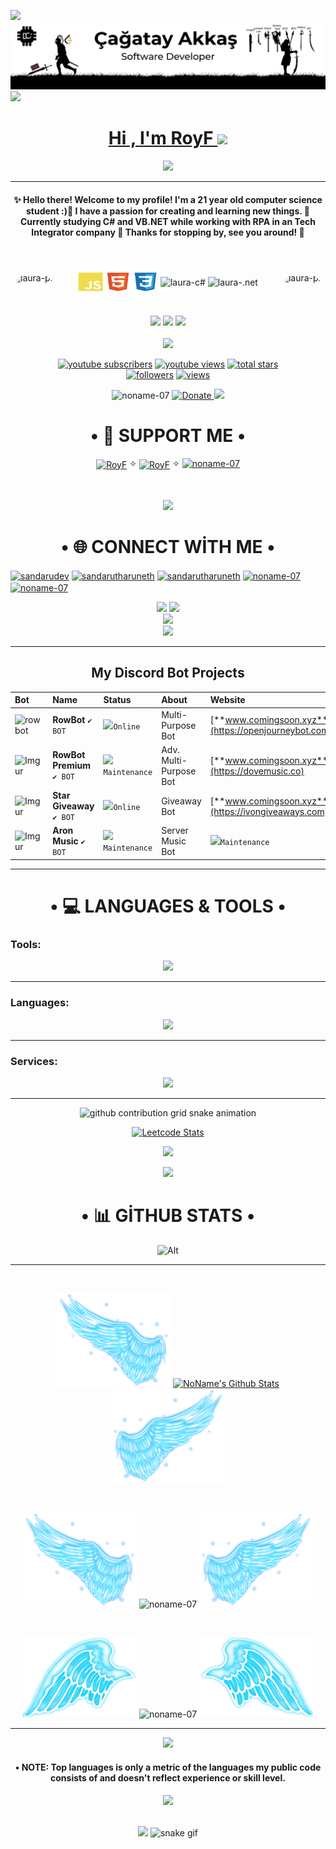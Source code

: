 <a href="https://github.com/404"><img src="https://user-images.githubusercontent.com/73097560/115834477-dbab4500-a447-11eb-908a-139a6edaec5c.gif"></a>
![MasterHead](https://github.com/noname-07/noname-07/blob/main/img/Github%20Banner.jpg)
<a href="https://github.com/404"><img src="https://user-images.githubusercontent.com/73097560/115834477-dbab4500-a447-11eb-908a-139a6edaec5c.gif"></a>
<!-- ![](https://komarev.com/ghpvc/?username=noname-07&color=blue) -->
<div align="center">
 <a href="https://github.com/noname-07">
  <h1 align="center">Hi , I'm RoyF <img src="https://media.giphy.com/media/hvRJCLFzcasrR4ia7z/giphy.gif" width="35"></h1>
<p align="center">
 
  <p align="center">
  <!-- Typing SVG by DenverCoder1 - https://github.com/DenverCoder1/readme-typing-svg -->
  <a href="https://github.com/DenverCoder1/readme-typing-svg">
    <img src="https://readme-typing-svg.demolab.com/?lines=Full-stack%20web%20and%20app%20developer;Experienced%20UI%2FUX%20Designer;10%2B%20years%20of%20coding%20experience;Always%20learning%20new%20things&font=Fira%20Code&center=true&width=440&height=45&color=f75c7e&vCenter=true&pause=1000&size=22" /></a>
</p>
 </p>
<hr/>
<!-- <h4 align="center">I'm a web developer and im currently learning programming languages like javascript, python, c++ etc.</h4> -->
<div align="center">
<!--
<img align="center" alt="zerotwo-pic" height="150" style="border-radius:50px;" src="https://media.giphy.com/media/O7b01gFko9Ohy/giphy.gif">
<img align="center" alt="zerotwo-pic" height="150" style="border-radius:50px;" src="https://c.tenor.com/yvGNPPoeZckAAAAC/darling-in.gif">
<img align="center" alt="zerotwo-pic" height="150" style="border-radius:50px;" src="https://media.giphy.com/media/eHQ5BsgBIBIGI/giphy.gif">
<img align="center" alt="zerotwo-pic" height="150" style="border-radius:50px;" src="https://media.giphy.com/media/j4h4FTCSkdfry/giphy.gif">
-->
  
  
  <div>
    
  <!-- <img align="center" height="165em" src="https://github-readme-stats.vercel.app/api?username=laurasiiia&show_icons=true&theme=tokyonight&include_all_commits=true&count_private=true"/>
  <img align="center" height="165em" src="https://github-readme-stats.vercel.app/api/top-langs/?username=laurasiiia&layout=compact&langs_count=7&theme=tokyonight"/> -->
   
</div>
  


  #### ✨ Hello there! Welcome to my profile! I'm a 21 year old computer science student :)👾 I have a passion for creating and learning new things. 🎨 Currently studying C# and VB.NET while working with RPA in an Tech Integrator company 🌱 Thanks for stopping by, see you around! 🌸
  
  
  #
  
<div style="display: inline_block" ><br>

  <img align="left" alt="laura-pic" height="150" style="border-radius:50px;" src="https://media.giphy.com/media/9vjgaOecdyJL38m03z/giphy.gif">

  <img align="center" alt="laura-Js" height="30" width="40" src="https://raw.githubusercontent.com/devicons/devicon/master/icons/javascript/javascript-plain.svg">
  <img align="center" alt="laura-HTML" height="30" width="40" src="https://raw.githubusercontent.com/devicons/devicon/master/icons/html5/html5-original.svg">
  <img align="center" alt="laura-CSS" height="30" width="40" src="https://raw.githubusercontent.com/devicons/devicon/master/icons/css3/css3-original.svg">
  <img align="center" alt="laura-c#" height="30" width"40" src="https://cdn.jsdelivr.net/gh/devicons/devicon/icons/csharp/csharp-original.svg" />
  <img align="center" alt="laura-.net" heigth="30" width="40" src="https://cdn.jsdelivr.net/gh/devicons/devicon/icons/dot-net/dot-net-plain.svg" />
          
          
 
  <img align="right" alt="laura-pic" height="150" style="border-radius:50px;" src="https://media.giphy.com/media/9vjgaOecdyJL38m03z/giphy.gif">
</div>
  
  #
  
<div> 
  <a href="https://www.linkedin.com/in/laura-loyola-5195aa213/" target="_blank"><img src="https://img.shields.io/badge/-LinkedIn-%230077B5?style=for-the-badge&logo=linkedin&logoColor=white" target="_blank"></a> 
  <a href="https://www.instagram.com/laurasiiia_/" target="_blank"><img src="https://img.shields.io/badge/-Instagram-%23E4405F?style=for-the-badge&logo=instagram&logoColor=white" target="_blank"></a>
  <a href = "mailto:lauraloyolarpeixoto@outlook.com"><img src="https://img.shields.io/badge/Microsoft_Outlook-0078D4?style=for-the-badge&logo=microsoft-outlook&logoColor=white" target="_blank"></a>
  
  </div>
<br>
  <a href="https://github.com/404"><img src="https://user-images.githubusercontent.com/73097560/115834477-dbab4500-a447-11eb-908a-139a6edaec5c.gif"></a>

<p align="center">
  <a href="https://www.youtube.com/c/mr.lawres?sub_confirmation=1">
    <img alt="youtube subscribers" title="Subscribe to my YouTube channel" src="https://freshidea.com/jonah/app/youtube-stats-badges/subscribers-badge.php"/></a>
  <a href="https://www.youtube.com/c/mr.lawres">
    <img alt="youtube views" title="YouTube views" src="https://freshidea.com/jonah/app/youtube-stats-badges/view-count-badge.php"/></a> 
  <a href="https://github.com/noname-07?tab=repositories&sort=stargazers">
    <img alt="total stars" title="Total stars on GitHub" src="https://custom-icon-badges.demolab.com/github/stars/noname-07?color=55960c&style=for-the-badge&labelColor=488207&logo=star"/></a>
  <a href="https://github.com/noname-07?tab=followers">
    <img alt="followers" title="Follow me on Github" src="https://custom-icon-badges.demolab.com/github/followers/noname-07?color=236ad3&labelColor=1155ba&style=for-the-badge&logo=person-add&label=Follow&logoColor=white"/></a>
  <a href="https://github.com/noname-07/Simple-View-Counter">
    <img alt="views" title="GitHub profile views" src="https://freshidea.com/jonah/app/noname-07-profile-views"/></a>
</p>  
  <!--
  <p align="center">
      <a href="https://www.youtube.com/@mr.lawres?sub_confirmation=1">
         <img alt="youtube subscribers" title="Subscribe" src="https://custom-icon-badges.demolab.com/youtube/channel/subscribers/UCHrG-vbJeo7jqbOc5v53_7A?color=%23E05D44&label=SUBSCRIBE&logo=video&logoColor=white&style=for-the-badge&labelColor=CE4630"/></a> 
      <a href="https://www.youtube.com/@mr.lawres/videos">
         <img alt="youtube views" title="YouTube Views" src="https://custom-icon-badges.demolab.com/youtube/channel/views/UCHrG-vbJeo7jqbOc5v53_7A?color=%23E1AD0E&logo=eye&logoColor=white&style=for-the-badge&labelColor=C79600"/></a> 
      <a href="https://github.com/noname-07?tab=followers">
         <img alt="followers" title="Follow me" src="https://custom-icon-badges.demolab.com/github/followers/noname-07?color=236ad3&labelColor=1155ba&style=for-the-badge&logo=person-add&label=Follow&logoColor=white"/></a>
      <a href="https://github.com/noname-07?tab=repositories&sort=stargazers">
         <img alt="total stars" title="Total stars on GitHub" src="https://custom-icon-badges.demolab.com/github/stars/noname-07?color=55960c&style=for-the-badge&labelColor=488207&logo=star"/></a>
</p> -->

<p align="center"> <img src="https://komarev.com/ghpvc/?username=noname-07&label=Profile%20views&color=0e75b6&style=plastic" alt="noname-07" /> <a href="https://www.youtube.com/c/noname-07">
    <img src="https://img.shields.io/badge/$-Support Me-ff69b4.svg?style=flat" alt="Donate" />
 <a href="https://github.com/404"><img src="https://user-images.githubusercontent.com/73097560/115834477-dbab4500-a447-11eb-908a-139a6edaec5c.gif"></a>
 <h1 align="center">• 💸 SUPPORT ME •</h1>
<p><a href="https://www.buymeacoffee.com/RoyF"> <img align="center" src="https://cdn.buymeacoffee.com/buttons/v2/default-yellow.png" height="50" width="210" alt="RoyF" /></a> ✧ <a href="https://ko-fi.com/RoyF"> <img align="center" src="https://cdn.ko-fi.com/cdn/kofi3.png?v=3" height="50" width="210" alt="RoyF" /></a> ✧ <a href="https://paypal.me/royfoffical"> <img src="https://github.com/andreostrovsky/donate-with-paypal/blob/master/dark.svg" height="50" width="210" alt="noname-07" /></a></p><br><br>
  </a> 
<a href="https://github.com/404"><img src="https://user-images.githubusercontent.com/73097560/115834477-dbab4500-a447-11eb-908a-139a6edaec5c.gif"></a></p>
 </a>
</div>

<h1 align="center">• 🌐 CONNECT WİTH ME •</h1>
<p align="left">
<a href="https://twitter.com/royfofficial" target="blank"><img align="center" src="https://raw.githubusercontent.com/rahuldkjain/github-profile-readme-generator/master/src/images/icons/Social/twitter.svg" alt="sandarudev" height="30" width="40" /></a>
<a href="https://instagram.com/royfofficial" target="blank"><img align="center" src="https://raw.githubusercontent.com/rahuldkjain/github-profile-readme-generator/master/src/images/icons/Social/instagram.svg" alt="sandarutharuneth" height="30" width="40" /></a>
<a href="https://facebook.com/royfofficial" target="blank"><img align="center" src="https://raw.githubusercontent.com/rahuldkjain/github-profile-readme-generator/master/src/images/icons/Social/facebook.svg" alt="sandarutharuneth" height="30" width="40" /></a>    
<a href="https://www.youtube.com/c/royfofficial" target="blank"><img align="center" src="https://raw.githubusercontent.com/rahuldkjain/github-profile-readme-generator/master/src/images/icons/Social/youtube.svg" alt="noname-07" height="30" width="40" /></a>
<a href="https://www.leetcode.com/royfofficial" target="blank"><img align="center" src="https://raw.githubusercontent.com/rahuldkjain/github-profile-readme-generator/master/src/images/icons/Social/leet-code.svg" alt="noname-07" height="30" width="40" /></a>
</p>
<a href="https://discord.gg/QZ3hWeJEEp"><img src="https://discord.com/api/guilds/815613595069054996/widget.png?style=banner2"></a>
<a href="https://discord.gg/QZ3hWeJEEp"><img src="https://discord.c99.nl/widget/theme-3/918463668679770173.png"></a>
<div align="center">
    <a href="https://discord.com/users/918463668679770173" title="Discord Account"><img src="https://lanyard.cnrad.dev/api/918463668679770173"></a>
</div>
<a href="https://github.com/404"><img src="https://user-images.githubusercontent.com/73097560/115834477-dbab4500-a447-11eb-908a-139a6edaec5c.gif"></a>

---

## My Discord Bot Projects

| Bot | Name | Status | About | Website |
| :---- | :---- | :---- | :---- | :---- |
|![rowbot](https://cdn.discordapp.com/attachments/1006962822363750401/1193555297470513344/20240107_170218.png)| **RowBot** `✔ BOT` | <a href="https://github.com/404"><img src="https://cdn.discordapp.com/attachments/1006962822363750401/1193557846260985876/20240107_171233.gif"></a>`Online` | Multi-Purpose Bot | [**www.comingsoon.xyz**](https://openjourneybot.com) |
|![Imgur](https://cdn.discordapp.com/attachments/1006962822363750401/1193556132816490587/20240107_170505.png)| **RowBot Premium** `✔ BOT` | <a href="https://github.com/404"><img src="https://cdn.discordapp.com/attachments/1006962822363750401/1193560704482017280/20240107_172345.gif"></a>`Maintenance` | Adv. Multi-Purpose Bot | [**www.comingsoon.xyz**](https://dovemusic.co) |
|![Imgur](https://cdn.discordapp.com/attachments/1006962822363750401/1193556142941556936/20240107_170536.png)| **Star Giveaway** `✔ BOT` | <a href="https://github.com/404"><img src="https://cdn.discordapp.com/attachments/1006962822363750401/1193557846260985876/20240107_171233.gif"></a>`Online` | Giveaway Bot | [**www.comingsoon.xyz**](https://ivongiveaways.com) |
|![Imgur](https://cdn.discordapp.com/attachments/1006962822363750401/1193556163573334136/20240107_170547.png)| **Aron Music** `✔ BOT` | <a href="https://github.com/404"><img src="https://cdn.discordapp.com/attachments/1006962822363750401/1193560704482017280/20240107_172345.gif"></a>`Maintenance` | Server Music Bot | <a href="https://github.com/404"><img src="https://cdn.discordapp.com/attachments/1006962822363750401/1193560704482017280/20240107_172345.gif"></a>`Maintenance` |

---

# • 💻 LANGUAGES & TOOLS •
<h3 align="left">Tools:</h3>

<p align="center">
  <a href="https://skillicons.dev">
    <img src="https://skillicons.dev/icons?i=ae,androidstudio,appwrite,arduino,au,blender,git,bootstrap,codepen,bots,figma,flutter,idea,ai,md,nginx,ps,powershell,pr,unity,unreal,vscode,xd" />
  </a>
</p>

---

<h3 align="left">Languages:</h3>

<p align="center">
  <a href="https://skillicons.dev">
    <img src="https://skillicons.dev/icons?i=babel,bash,c,cs,cpp,html,css,js,docker,dotnet,electron,java,python,kotlin,mongodb,mysql,nextjs,nodejs,php,react,rust,swift,tailwind,ts,vite" />
  </a>
</p>

---

<h3 align="left">Services:</h3>

<p align="center">
  <a href="https://skillicons.dev">
    <img src="https://skillicons.dev/icons?i=aws,azure,cloudflare,devto,firebase,gcp,discord,github,heroku,netlify,vercel,replit,instagram,twitter,linkedin,postman,stackoverflow,webflow,wordpress" />
  </a>
</p>

---

<!--
![Solidity](https://img.shields.io/badge/Solidity-%23363636.svg?style=for-the-badge&logo=solidity&logoColor=white)
![Python](https://img.shields.io/badge/python-3670A0?style=for-the-badge&logo=python&logoColor=ffdd54)
![JavaScript](https://img.shields.io/badge/javascript-%23323330.svg?style=for-the-badge&logo=javascript&logoColor=%23F7DF1E)
![React](https://img.shields.io/badge/react-%2320232a.svg?style=for-the-badge&logo=react&logoColor=%2361DAFB)
![C++](https://img.shields.io/badge/-C++-365dbf.svg?logo=C%2B%2B&style=for-the-badge)
![HTML5](https://img.shields.io/badge/html5-%23E34F26.svg?style=for-the-badge&logo=html5&logoColor=white)
![CSS3](https://img.shields.io/badge/css3-%231572B6.svg?style=for-the-badge&logo=css3&logoColor=white)
![Go](https://img.shields.io/badge/go-%2300ADD8.svg?style=for-the-badge&logo=go&logoColor=white)
![Git](https://img.shields.io/badge/git-%23F05033.svg?style=for-the-badge&logo=git&logoColor=white)
![Bootstrap](https://img.shields.io/badge/bootstrap-%23563D7C.svg?style=for-the-badge&logo=bootstrap&logoColor=white)
![Jquery](https://img.shields.io/badge/jQuery-%230769AD.svg?logo=jquery&style=for-the-badge&logoColor=white)
![Next JS](https://img.shields.io/badge/Next-black.svg?logo=next.js&style=for-the-badge&logoColor=white)
![NodeJS](https://img.shields.io/badge/node.js-6DA55F?style=for-the-badge&logo=node.js&logoColor=white)
![Express.js](https://img.shields.io/badge/express.js-%23404d59.svg?style=for-the-badge&logo=express&logoColor=%2361DAFB)
![MySQL](https://img.shields.io/badge/mysql-%2300f.svg?style=for-the-badge&logo=mysql&logoColor=white)
![MongoDB](https://img.shields.io/badge/MongoDB-%234ea94b.svg?style=for-the-badge&logo=mongodb&logoColor=white)
![Java](https://img.shields.io/badge/java-%23ED8B00.svg?style=for-the-badge&logo=java&logoColor=white)
![Ubuntu](https://img.shields.io/badge/-Ubuntu-6F52B5.svg?logo=ubuntu&style=for-the-badge)
![Docker](https://img.shields.io/badge/docker-%230db7ed.svg?style=for-the-badge&logo=docker&logoColor=white)
<a href="https://github.com/404"><img src="https://user-images.githubusercontent.com/73097560/115834477-dbab4500-a447-11eb-908a-139a6edaec5c.gif"></a>
-->

<picture>
  <source media="(prefers-color-scheme: dark)" srcset="https://raw.githubusercontent.com/noname-07/noname-07/output/github-contribution-grid-snake-dark.svg">
  <source media="(prefers-color-scheme: light)" srcset="https://raw.githubusercontent.com/noname-07/noname-07/output/github-contribution-grid-snake.svg">
  <img alt="github contribution grid snake animation" src="https://raw.githubusercontent.com/noname-07/noname-07/output/github-contribution-grid-snake.svg">
</picture>

<!-- ![snake gif](https://github.com/noname-07/noname-07/blob/output/github-contribution-grid-snake.gif) -->

[![Leetcode Stats](https://leetcard.jacoblin.cool/noname-07?theme=unicorn)](https://leetcode.com/noname-07/)

![](https://github-profile-summary-cards.vercel.app/api/cards/profile-details?username=noname-07&theme=vue)

<a href="https://github.com/404"><img src="https://user-images.githubusercontent.com/73097560/115834477-dbab4500-a447-11eb-908a-139a6edaec5c.gif"></a>
# • 📊 GİTHUB STATS •

![Alt](https://repobeats.axiom.co/api/embed/829458f59b8c767822414b08c808ba8621b6bad8.svg "Repobeats analytics image")

---

 <br />
 
  <p align="center">
  <a>
    <img heigth="160" width="182" src="https://github.com/noname-07/noname-07/blob/main/img/Bird%20Wing%20Left.png">
      <a href="https://github.com/anuraghazra/github-readme-stats"><img alt="NoName's Github Stats" src="https://github-readme-stats.vercel.app/api?username=noname-07&show_icons=true&count_private=true&theme=material-palenight" height="192px"/></a>
    <img heigth="160" width="182" src="https://github.com/noname-07/noname-07/blob/main/img/Bird%20Wing%20Right.png">
  </a>
</p>

  
<br />


 
 <p align="center">
  <a>
    <img heigth="160" width="182" src="https://github.com/noname-07/noname-07/blob/main/img/Bird%20Wing%20Left.png">
    <img align="center" src="https://github-readme-streak-stats.herokuapp.com/?user=noname-07&theme=material-palenight&hide_border=false" alt="noname-07" width="55%" />
    <img heigth="160" width="182" src="https://github.com/noname-07/noname-07/blob/main/img/Bird%20Wing%20Right.png">
  </a>
</p>
 

 
 <br />
 
  
  
  <p align="center">
  <a>
    <img heigth="160" width="182" src="https://github.com/noname-07/noname-07/blob/main/img/Bird%20Wing%20Bottom%20Left.png">
    <img align="center" src="https://github-readme-stats.vercel.app/api/top-langs/?username=noname-07&theme=material-palenight&hide_border=false&include_all_commits=false&count_private=false&layout=compact" alt="noname-07" />
    <img heigth="160" width="182" src="https://github.com/noname-07/noname-07/blob/main/img/Bird%20Wing%20Bottom%20Right.png">
  </a>
</p>
 <hr/>
<a href="https://github.com/404"><img src="https://user-images.githubusercontent.com/73097560/115834477-dbab4500-a447-11eb-908a-139a6edaec5c.gif"></a> 
  <h4 align="center"><b>• NOTE:</b> Top languages is only a metric of the languages my public code consists of and doesn't reflect experience or skill level.</h4>
 <a href="https://github.com/404"><img src="https://user-images.githubusercontent.com/73097560/115834477-dbab4500-a447-11eb-908a-139a6edaec5c.gif"></a> 
  <br>
  
  
 <!--
 [![Top Langs](https://github-readme-stats.vercel.app/api/top-langs/?username=noname-07&layout=compact&langs_count=25&title_color=0000ee&text_color=ffffff&bg_color=000000&hide_border=true)](https://github.com/noname-07/github-readme-stats)
-->


<br />

![](https://github-profile-trophy.vercel.app/?username=noname-07&theme=dracula&no-frame=false&no-bg=false&margin-w=4)
![snake gif](https://github.com/YOUR_USERNAME/YOUR_USERNAME/blob/output/github-contribution-grid-snake.gif)
<br />

<br />


